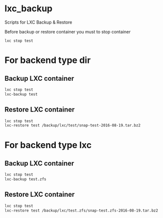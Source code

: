 # lxc_backup
Scripts for LXC Backup &amp; Restore

Before backup or restore container you must to stop container
```
lxc stop test
```


# For backend type dir

## Backup LXC container


```bash
lxc stop test
lxc-backup test
```


## Restore LXC container


```bash
lxc stop test
lxc-restore test /backup/lxc/test/snap-test-2016-08-19.tar.bz2
```



# For backend type lxc


## Backup LXC container


```bash
lxc stop test
lxc-backup test.zfs
```


## Restore LXC container


```bash
lxc stop test
lxc-restore test /backup/lxc/test.zfs/snap-test.zfs-2016-08-19.tar.bz2
```
